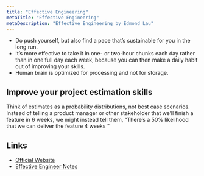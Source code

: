 ```yaml
---
title: "Effective Engineering"
metaTitle: "Effective Engineering"
metaDescription: "Effective Engineering by Edmond Lau"
---
```


- Do push yourself, but also find a pace that’s sustainable for you in the long run.
- It’s more effective to take it in one- or two-hour chunks each day rather than in one full day each week, because you can then make a daily habit out of improving your skills.
- Human brain is optimized for processing and not for storage.

Improve your project estimation skills
---

Think of estimates as a probability distributions, not best case scenarios. Instead of telling a product manager or other stakeholder that we’ll finish a feature in 6 weeks, we might instead tell them, “There’s a 50% likelihood that we can deliver the feature 4 weeks ”

Links
---

* [Official Website](http://www.effectiveengineer.com/)
* [Effective Engineer Notes](https://gist.github.com/rondy/af1dee1d28c02e9a225ae55da2674a6f)
